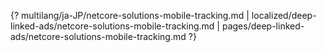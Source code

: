 {? multilang/ja-JP/netcore-solutions-mobile-tracking.md | localized/deep-linked-ads/netcore-solutions-mobile-tracking.md | pages/deep-linked-ads/netcore-solutions-mobile-tracking.md ?}
